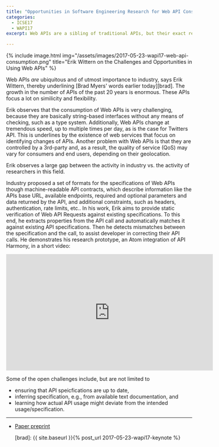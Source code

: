 ```yaml
---
title: "Opportunities in Software Engineering Research for Web API Consumption"
categories:
  - ICSE17
  - WAPI17
excerpt: Web APIs are a sibling of traditional APIs, but their exact relation remains unclear. Erik Wittern gives an introduction into the problems of current Web APIs and presents an integration of IBM's API Harmony into Atom.

---
```


{% include image.html img="/assets/images/2017-05-23-wapi17-web-api-consumption.png" title="Erik Wittern on the Challenges and Opportunities in Using Web APIs" %}

Web APIs _are_ ubiquitous and of utmost importance to industry, says Erik Wittern, thereby underlining [Brad Myers' words earlier today][brad]. The growth in the number of APIs of the past 20 years is enormous. These APIs focus a lot on similicity and flexibility.

Erik observes that the consumption of Web APIs is very challenging, because they are basically string-based interfaces without any means of checking, such as a type system. Additionally, Web APIs change at tremendous speed, up to multiple times per day, as is the case for Twitters API. This is underlines by the existence of web services that focus on identifying changes of APIs. Another problem with Web APIs is that they are controlled by a 3rd-party and, as a result, the quality of service (QoS) may vary for consumers and end users, depending on their geolocation.

Erik observes a large gap between the activity in industry vs. the activity of researchers in this field.

Industry proposed a set of formats for the specifications of Web APIs though machine-readable API contracts, which describe information like the APIs base URL, available endpoints, required and optional parameters and data returned by the API, and additional constraints, such as headers, authentication, rate limits, etc.. In his work, Erik aims to provide static verification of Web API Requests against existing specifications. To this end, he extracts properties from the API call and automatically matches it against existing API specifications. Then he detects mismatches between the specification and the call, to assist developer in correcting their API calls. He demonstrates his research prototype, an Atom integration of API Harmony, in a short video:

<iframe width="560" height="315" src="https://www.youtube.com/embed/8IJKs7rMjJI" frameborder="0" allowfullscreen></iframe>

Some of the open challenges include, but are not limited to

* ensuring that API speicfications are up to date,
* inferring specification, e.g., from available text documentation, and
* learning how actual API usage might deviate from the intended usage/specification.

---

* [Paper preprint](https://arxiv.org/abs/1705.06586)

  [brad]: {{ site.baseurl }}{% post_url 2017-05-23-wapi17-keynote %}
